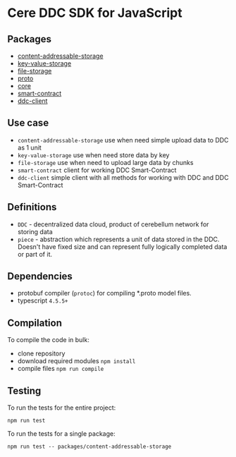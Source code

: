 # Cere DDC SDK for JavaScript

## Packages

- [content-addressable-storage](packages/content-addressable-storage/README.md)
- [key-value-storage](packages/key-value-storage/README.md)
- [file-storage](packages/file-storage/README.md)
- [proto](packages/proto/README.md)
- [core](packages/core/README.md)
- [smart-contract](packages/smart-contract/README.md)
- [ddc-client](packages/ddc-client/README.md)

## Use case

- `content-addressable-storage` use when need simple upload data to DDC as 1 unit
- `key-value-storage` use when need store data by key
- `file-storage` use when need to upload large data by chunks
- `smart-contract` client for working DDC Smart-Contract
- `ddc-client` simple client with all methods for working with DDC and DDC Smart-Contract

## Definitions

- `DDC` - decentralized data cloud, product of cerebellum network for storing data
- `piece` - abstraction which represents a unit of data stored in the DDC.
Doesn't have fixed size and can represent fully logically completed data or part of it.

## Dependencies

- protobuf compiler (`protoc`) for compiling *.proto model files.
- typescript `4.5.5+`

## Compilation

To compile the code in bulk:

- clone repository
- download required modules ```npm install```
- compile files ```npm run compile```

## Testing

To run the tests for the entire project:
```shell
npm run test
```

To run the tests for a single package:

```shell
npm run test -- packages/content-addressable-storage
```
